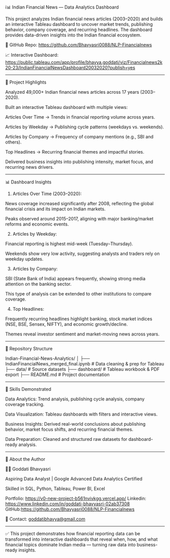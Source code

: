 i📊 Indian Financial News — Data Analytics Dashboard

This project analyzes Indian financial news articles (2003–2020) and builds an interactive Tableau dashboard to uncover market trends, publishing behavior, company coverage, and recurring headlines. The dashboard provides data-driven insights into the Indian financial ecosystem.

🔗 GitHub Repo: https://github.com/Bhavyasri0088/NLP-Financialnews

📈 Interactive Dashboard: 
https://public.tableau.com/app/profile/bhavya.goddati/viz/Financialnews2k20-23/IndianFinancialNewsDashboard20032020?publish=yes

---

🚀 Project Highlights

Analyzed 49,000+ Indian financial news articles across 17 years (2003–2020).

Built an interactive Tableau dashboard with multiple views:

Articles Over Time → Trends in financial reporting volume across years.

Articles by Weekday → Publishing cycle patterns (weekdays vs. weekends).

Articles by Company → Frequency of company mentions (e.g., SBI and others).

Top Headlines → Recurring financial themes and impactful stories.


Delivered business insights into publishing intensity, market focus, and recurring news drivers.



---

📊 Dashboard Insights

1. Articles Over Time (2003–2020):

News coverage increased significantly after 2008, reflecting the global financial crisis and its impact on Indian markets.

Peaks observed around 2015–2017, aligning with major banking/market reforms and economic events.



2. Articles by Weekday:

Financial reporting is highest mid-week (Tuesday–Thursday).

Weekends show very low activity, suggesting analysts and traders rely on weekday updates.



3. Articles by Company:

SBI (State Bank of India) appears frequently, showing strong media attention on the banking sector.

This type of analysis can be extended to other institutions to compare coverage.



4. Top Headlines:

Frequently recurring headlines highlight banking, stock market indices (NSE, BSE, Sensex, NIFTY), and economic growth/decline.

Themes reveal investor sentiment and market-moving news across years.





---

📂 Repository Structure

Indian-Financial-News-Analytics/
│
├── IndianFinancialNews_merged_final.ipynb   # Data cleaning & prep for Tableau
├── data/                                   # Source datasets
├── dashboard/                              # Tableau workbook & PDF export
├── README.md                               # Project documentation


---

🔑 Skills Demonstrated

Data Analytics: Trend analysis, publishing cycle analysis, company coverage tracking.

Data Visualization: Tableau dashboards with filters and interactive views.

Business Insights: Derived real-world conclusions about publishing behavior, market focus shifts, and recurring financial themes.

Data Preparation: Cleaned and structured raw datasets for dashboard-ready analysis.



---

📌 About the Author

👩‍💻 Goddati Bhavyasri

Aspiring Data Analyst | Google Advanced Data Analytics Certified

Skilled in SQL, Python, Tableau, Power BI, Excel

Portfolio: https://v0-new-project-b561nvivkgg.vercel.app/
 Linkedin: https://www.linkedin.com/in/goddati-bhavyasri-02ab37308
GitHub:https://github.com/Bhavyasri0088/NLP-Financialnews

📩 Contact: goddatibhavya@gmail.com


---

✅ This project demonstrates how financial reporting data can be transformed into interactive dashboards that reveal when, how, and what financial topics dominate Indian media — turning raw data into business-ready insights.


